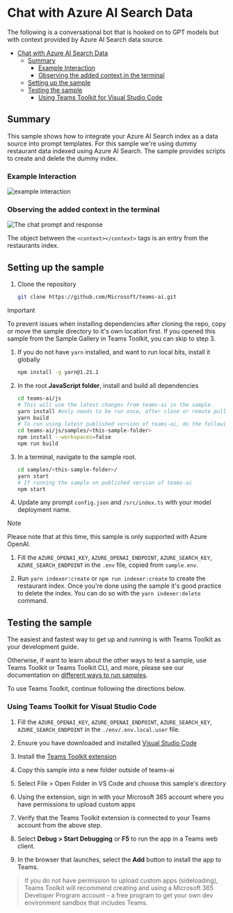 # Chat with Azure AI Search Data

The following is a conversational bot that is hooked on to GPT models but with context provided by Azure AI Search data source.

<!-- @import "[TOC]" {cmd="toc" depthFrom=1 depthTo=6 orderedList=false} -->

<!-- code_chunk_output -->

- [Chat with Azure AI Search Data](#chat-with-azure-ai-search-data)
    - [Summary](#summary)
        - [Example Interaction](#example-interaction)
        - [Observing the added context in the terminal](#observing-the-added-context-in-the-terminal)
    - [Setting up the sample](#setting-up-the-sample)
    - [Testing the sample](#testing-the-sample)
        - [Using Teams Toolkit for Visual Studio Code](#using-teams-toolkit-for-visual-studio-code)

<!-- /code_chunk_output -->

## Summary

This sample shows how to integrate your Azure AI Search index as a data source into prompt templates. For this sample we're using dummy restaurant data indexed using Azure AI Search. The sample provides scripts to create and delete the dummy index.

### Example Interaction

![example interaction](assets/example.png)

### Observing the added context in the terminal

![The chat prompt and response](assets/prompt-response.png)

The object between the `<context></context>` tags is an entry from the restaurants index.

## Setting up the sample

1. Clone the repository

    ```bash
    git clone https://github.com/Microsoft/teams-ai.git
    ```

> [!IMPORTANT]
> To prevent issues when installing dependencies after cloning the repo, copy or move the sample directory to it's own location first.
> If you opened this sample from the Sample Gallery in Teams Toolkit, you can skip to step 3.

1. If you do not have `yarn` installed, and want to run local bits, install it globally

    ```bash
    npm install -g yarn@1.21.1
    ```

1. In the root **JavaScript folder**, install and build all dependencies

    ```bash
    cd teams-ai/js
    # This will use the latest changes from teams-ai in the sample.
    yarn install #only needs to be run once, after clone or remote pull
    yarn build
    # To run using latest published version of teams-ai, do the following instead:
    cd teams-ai/js/samples/<this-sample-folder>
    npm install --workspaces=false
    npm run build
    ```

1. In a terminal, navigate to the sample root.

    ```bash
    cd samples/<this-sample-folder>/
    yarn start
    # If running the sample on published version of teams-ai
    npm start
    ```

1. Update any prompt `config.json` and `/src/index.ts` with your model deployment name.

> [!NOTE]
> Please note that at this time, this sample is only supported with Azure OpenAI.

1. Fill the `AZURE_OPENAI_KEY`, `AZURE_OPENAI_ENDPOINT`, `AZURE_SEARCH_KEY`, `AZURE_SEARCH_ENDPOINT` in the `.env` file, copied from `sample.env`.

1. Run `yarn indexer:create` or `npm run indexer:create` to create the restaurant index. Once you're done using the sample it's good practice to delete the index. You can do so with the `yarn indexer:delete` command.

## Testing the sample

The easiest and fastest way to get up and running is with Teams Toolkit as your development guide.

Otherwise, if want to learn about the other ways to test a sample, use Teams Toolkit or Teams Toolkit CLI, and more, please see our documentation on [different ways to run samples](https://github.com/microsoft/teams-ai/tree/main/getting-started/OTHER#different-ways-to-run-the-samples).

To use Teams Toolkit, continue following the directions below.

### Using Teams Toolkit for Visual Studio Code

1. Fill the `AZURE_OPENAI_KEY`, `AZURE_OPENAI_ENDPOINT`, `AZURE_SEARCH_KEY`, `AZURE_SEARCH_ENDPOINT` in the `./env/.env.local.user` file.

1. Ensure you have downloaded and installed [Visual Studio Code](https://code.visualstudio.com/docs/setup/setup-overview)
1. Install the [Teams Toolkit extension](https://marketplace.visualstudio.com/items?itemName=TeamsDevApp.ms-teams-vscode-extension)
1. Copy this sample into a new folder outside of teams-ai
1. Select File > Open Folder in VS Code and choose this sample's directory
1. Using the extension, sign in with your Microsoft 365 account where you have permissions to upload custom apps
1. Verify that the Teams Toolkit extension is connected to your Teams account from the above step.
1. Select **Debug > Start Debugging** or **F5** to run the app in a Teams web client.
1. In the browser that launches, select the **Add** button to install the app to Teams.

> If you do not have permission to upload custom apps (sideloading), Teams Toolkit will recommend creating and using a Microsoft 365 Developer Program account - a free program to get your own dev environment sandbox that includes Teams.
